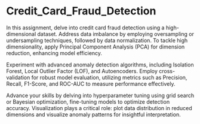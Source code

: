 # Credit_Card_Fraud_Detection
In this assignment, delve into credit card fraud detection using a high-dimensional dataset. Address data imbalance by employing oversampling or undersampling techniques, followed by data normalization. To tackle high dimensionality, apply Principal Component Analysis (PCA) for dimension reduction, enhancing model efficiency.

Experiment with advanced anomaly detection algorithms, including Isolation Forest, Local Outlier Factor (LOF), and Autoencoders. Employ cross-validation for robust model evaluation, utilizing metrics such as Precision, Recall, F1-Score, and ROC-AUC to measure performance effectively.

Advance your skills by delving into hyperparameter tuning using grid search or Bayesian optimization, fine-tuning models to optimize detection accuracy. Visualization plays a critical role: plot data distribution in reduced dimensions and visualize anomaly patterns for insightful interpretation.
